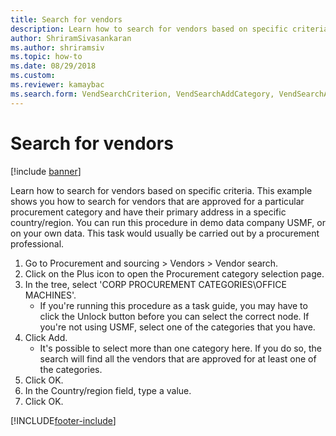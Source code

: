 ```yaml
--- 
title: Search for vendors
description: Learn how to search for vendors based on specific criteria, including a step-by-step process using the USMF demo data company. 
author: ShriramSivasankaran
ms.author: shriramsiv
ms.topic: how-to
ms.date: 08/29/2018
ms.custom: 
ms.reviewer: kamaybac
ms.search.form: VendSearchCriterion, VendSearchAddCategory, VendSearchAddReviewCriterionGroup, VendSearchResults, VendSearchAddReviewCriterion 
---
```


# Search for vendors

[!include [banner](../../includes/banner.md)]

Learn how to search for vendors based on specific criteria. This example shows you how to search for vendors that are approved for a particular procurement category and have their primary address in a specific country/region. You can run this procedure in demo data company USMF, or on your own data. This task would usually be carried out by a procurement professional.

1. Go to Procurement and sourcing > Vendors > Vendor search.
2. Click on the Plus icon to open the Procurement category selection page.  
3. In the tree, select 'CORP PROCUREMENT CATEGORIES\OFFICE MACHINES'.
    * If you're running this procedure as a task guide, you may have to click the Unlock button before you can select the correct node. If you're not using USMF, select one of the categories that you have.  
4. Click Add.
    * It's possible to select more than one category here. If you do so, the search will find all the vendors that are approved for at least one of the categories.  
5. Click OK.
6. In the Country/region field, type a value.
7. Click OK.



[!INCLUDE[footer-include](../../../includes/footer-banner.md)]